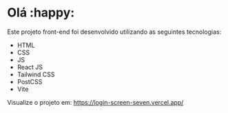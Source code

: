 # **Olá** :happy:

Este projeto front-end foi desenvolvido utilizando as seguintes tecnologias:

- HTML
- CSS
- JS
- React JS
- Tailwind CSS
- PostCSS
- Vite

Visualize o projeto em: https://login-screen-seven.vercel.app/